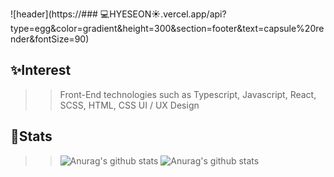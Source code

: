 ![header](https://### :computer:HYESEON:sunny:.vercel.app/api?type=egg&color=gradient&height=300&section=footer&text=capsule%20render&fontSize=90)

## :sparkles:Interest
>> Front-End technologies such as Typescript, Javascript, React, SCSS, HTML, CSS
>> UI / UX Design

## :speech_balloon:Stats
>> ![Anurag's github stats](https://github-readme-stats.vercel.app/api?username=anuraghazra&show_icons=true&theme=buefy)
>>![Anurag's github stats](https://github-readme-stats.vercel.app/api?username=anuraghazra&count_private=true)
